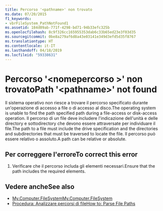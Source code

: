 ```yaml
---
title: Percorso '<pathname>' non trovato
ms.date: 07/20/2015
f1_keywords:
- vbrFileSystem_PathNotFound1
ms.assetid: 184d09ab-771f-4298-bd71-94b33efc325b
ms.openlocfilehash: 8c9f326cc165955353dab6c33b65ed23e3f03d35
ms.sourcegitcommit: 0be8a279af6d8a43e03141e349d3efd5d35f8767
ms.translationtype: HT
ms.contentlocale: it-IT
ms.lasthandoff: 04/18/2019
ms.locfileid: "59338631"
---
```

# <a name="path-pathname-not-found"></a><span data-ttu-id="19f67-102">Percorso '\<nomepercorso >' non trovato</span><span class="sxs-lookup"><span data-stu-id="19f67-102">Path '\<pathname>' not found</span></span>
<span data-ttu-id="19f67-103">Il sistema operativo non riesce a trovare il percorso specificato durante un'operazione di accesso a file o di accesso al disco.</span><span class="sxs-lookup"><span data-stu-id="19f67-103">The operating system is unable to find the path specified path during a file-access or disk-access operation.</span></span> <span data-ttu-id="19f67-104">Il percorso di un file deve includere l'indicazione dell'unità e delle directory e sottodirectory che devono essere attraversate per individuare il file.</span><span class="sxs-lookup"><span data-stu-id="19f67-104">The path to a file must include the drive specification and the directories and subdirectories that must be traversed to locate the file.</span></span> <span data-ttu-id="19f67-105">Il percorso può essere relativo o assoluto.</span><span class="sxs-lookup"><span data-stu-id="19f67-105">A path can be relative or absolute.</span></span>  
  
## <a name="to-correct-this-error"></a><span data-ttu-id="19f67-106">Per correggere l'errore</span><span class="sxs-lookup"><span data-stu-id="19f67-106">To correct this error</span></span>  
  
1. <span data-ttu-id="19f67-107">Verificare che il percorso includa gli elementi necessari.</span><span class="sxs-lookup"><span data-stu-id="19f67-107">Ensure that the path includes the required elements.</span></span>  
  
## <a name="see-also"></a><span data-ttu-id="19f67-108">Vedere anche</span><span class="sxs-lookup"><span data-stu-id="19f67-108">See also</span></span>

- [<span data-ttu-id="19f67-109">My.Computer.FileSystem</span><span class="sxs-lookup"><span data-stu-id="19f67-109">My.Computer.FileSystem</span></span>](xref:Microsoft.VisualBasic.FileIO.FileSystem)
- [<span data-ttu-id="19f67-110">Procedura: Analizzare percorsi di file</span><span class="sxs-lookup"><span data-stu-id="19f67-110">How to: Parse File Paths</span></span>](../../visual-basic/developing-apps/programming/drives-directories-files/how-to-parse-file-paths.md)
